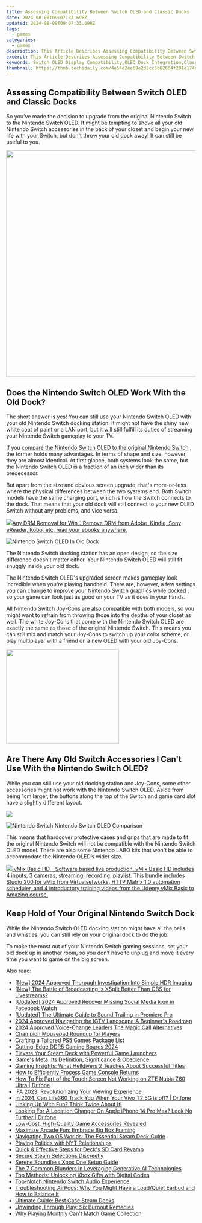 ```yaml
---
title: Assessing Compatibility Between Switch OLED and Classic Docks
date: 2024-08-08T09:07:33.698Z
updated: 2024-08-09T09:07:33.698Z
tags:
  - games
categories:
  - games
description: This Article Describes Assessing Compatibility Between Switch OLED and Classic Docks
excerpt: This Article Describes Assessing Compatibility Between Switch OLED and Classic Docks
keywords: Switch OLED Display Compatibility,OLED Dock Integration,Classic Dock Support for SOLED Panels,Compatibility of OLED Screens with Traditional Accessories,Upgrading Dock Systems for SOLED Display Technology,Dock Compatibility with Switchable OLED Screens,Best Docks for SOLED Screen Use
thumbnail: https://thmb.techidaily.com/4e54d2ee69e2d3cc5b62664f281e174d4bc506ec5c304888c5062a8c04d6107f.jpg
---
```


## Assessing Compatibility Between Switch OLED and Classic Docks

 So you’ve made the decision to upgrade from the original Nintendo Switch to the Nintendo Switch OLED. It might be tempting to shove all your old Nintendo Switch accessories in the back of your closet and begin your new life with your Switch, but don't throw your old dock away! It can still be useful to you.

<!-- affiliate ads begin -->
<a href="https://appsumo.8odi.net/c/5597632/2087389/7443" target="_top" id="2087389"><img src="//a.impactradius-go.com/display-ad/7443-2087389" border="0" alt="" width="1200" height="600"/></a><img height="0" width="0" src="https://appsumo.8odi.net/i/5597632/2087389/7443" style="position:absolute;visibility:hidden;" border="0" />
<!-- affiliate ads end -->
## Does the Nintendo Switch OLED Work With the Old Dock?

 The short answer is yes! You can still use your Nintendo Switch OLED with your old Nintendo Switch docking station. It might not have the shiny new white coat of paint or a LAN port, but it will still fulfill its duties of streaming your Nintendo Switch gameplay to your TV.

 If you [compare the Nintendo Switch OLED to the original Nintendo Switch](https://www.makeuseof.com/nintendo-switch-vs-switch-oled-model/) , the former holds many advantages. In terms of shape and size, however, they are almost identical. At first glance, both systems look the same, but the Nintendo Switch OLED is a fraction of an inch wider than its predecessor.

 But apart from the size and obvious screen upgrade, that's more-or-less where the physical differences between the two systems end. Both Switch models have the same charging port, which is how the Switch connects to the dock. That means that your old dock will still connect to your new OLED Switch without any problems, and vice versa.

<!-- affiliate ads begin -->
<a href="https://secure.2checkout.com/order/checkout.php?PRODS=4600113&QTY=1&AFFILIATE=108875&CART=1"><img src="https://www.epubor.com/images/drm-removal-feature2.png" border="0">Any DRM Removal for Win：Remove DRM from Adobe, Kindle, Sony eReader, Kobo, etc, read your ebooks anywhere.</a>
<!-- affiliate ads end -->
![Nintendo Switch OLED In Old Dock](https://static1.makeuseofimages.com/wordpress/wp-content/uploads/2022/08/Nintendo-Switch-OLED-In-Old-Dock.jpg)

 The Nintendo Switch docking station has an open design, so the size difference doesn’t matter either. Your Nintendo Switch OLED will still fit snuggly inside your old dock.

 The Nintendo Switch OLED's upgraded screen makes gameplay look incredible when you're playing handheld. There are, however, a few settings you can change to [improve your Nintendo Switch graphics while docked](https://www.makeuseof.com/improve-nintendo-switch-docked-graphics/) , so your game can look just as good on your TV as it does in your hands.

 All Nintendo Switch Joy-Cons are also compatible with both models, so you might want to refrain from throwing those into the depths of your closet as well. The white Joy-Cons that come with the Nintendo Switch OLED are exactly the same as those of the original Nintendo Switch. This means you can still mix and match your Joy-Cons to switch up your color scheme, or play multiplayer with a friend on a new OLED with your old Joy-Cons.

<!-- affiliate ads begin -->
<a href="https://caperobbin.sjv.io/c/5597632/2006123/18460" target="_top" id="2006123"><img src="//a.impactradius-go.com/display-ad/18460-2006123" border="0" alt="" width="300" height="250"/></a><img height="0" width="0" src="https://imp.pxf.io/i/5597632/2006123/18460" style="position:absolute;visibility:hidden;" border="0" />
<!-- affiliate ads end -->
## Are There Any Old Switch Accessories I Can't Use With the Nintendo Switch OLED?

 While you can still use your old docking station and Joy-Cons, some other accessories might not work with the Nintendo Switch OLED. Aside from being 1cm larger, the buttons along the top of the Switch and game card slot have a slightly different layout.

<!-- affiliate ads begin -->
<a href="https://store.nero.com/order/checkout.php?PRODS=42296740&QTY=1&AFFILIATE=108875&CART=1"><img src="https://www.nero.com/nero-com-wAssets/img/banners/2023/biu/Nero_BackItUp_Screen_2.webp" border="0"></a>
<!-- affiliate ads end -->
![Nintendo Switch Nintendo Switch OLED Comparison](https://static1.makeuseofimages.com/wordpress/wp-content/uploads/2022/08/Nintendo-Switch-Nintendo-Switch-OLED-Comparison.jpg)

 This means that hardcover protective cases and grips that are made to fit the original Nintendo Switch will not be compatible with the Nintendo Switch OLED model. There are also some Nintendo LABO kits that won't be able to accommodate the Nintendo OLED’s wider size.

<!-- affiliate ads begin -->
<a href="https://secure.2checkout.com/order/checkout.php?PRODS=4718728&QTY=1&AFFILIATE=108875&CART=1"> <img src="https://secure.avangate.com/images/merchant/ce9a6fb2becc2d235e62b125e9260102/products/vMixCallScreenshot1-large.jpg" border="0"> vMix Basic HD - Software based live production. vMix Basic HD includes 4 inputs, 3 cameras, streaming, recording, playlist. 
This bundle includes Studio 200 for vMix from Virtualsetworks, HTTP Matrix 1.0 automation scheduler, and 4 introductory training videos from the Udemy vMix Basic to Amazing course. </a>
<!-- affiliate ads end -->
## Keep Hold of Your Original Nintendo Switch Dock

 While the Nintendo Switch OLED docking station might have all the bells and whistles, you can still rely on your original dock to do the job.

 To make the most out of your Nintendo Switch gaming sessions, set your old dock up in another room, so you don’t have to unplug and move it every time you want to game on the big screen.


<ins class="adsbygoogle"
     style="display:block"
     data-ad-format="autorelaxed"
     data-ad-client="ca-pub-7571918770474297"
     data-ad-slot="1223367746"></ins>



<ins class="adsbygoogle"
     style="display:block"
     data-ad-client="ca-pub-7571918770474297"
     data-ad-slot="8358498916"
     data-ad-format="auto"
     data-full-width-responsive="true"></ins>



<span class="atpl-alsoreadstyle">Also read:</span>
<div><ul>
<li><a href="https://article-helps.techidaily.com/new-2024-approved-thorough-investigation-into-simple-hdr-imaging/"><u>[New] 2024 Approved  Thorough Investigation Into Simple HDR Imaging</u></a></li>
<li><a href="https://some-guidance.techidaily.com/new-the-battle-of-broadcasting-is-xsplit-better-than-obs-for-livestreams/"><u>[New] The Battle of Broadcasting  Is XSplit Better Than OBS for Livestreams?</u></a></li>
<li><a href="https://facebook-clips.techidaily.com/updated-2024-approved-recover-missing-social-media-icon-in-facebook-watch/"><u>[Updated] 2024 Approved  Recover Missing Social Media Icon in Facebook Watch</u></a></li>
<li><a href="https://some-skills.techidaily.com/updated-the-ultimate-guide-to-sound-trailing-in-premiere-pro/"><u>[Updated] The Ultimate Guide to Sound Trailing in Premiere Pro</u></a></li>
<li><a href="https://instagram-clips.techidaily.com/2024-approved-navigating-the-igtv-landscape-a-beginners-roadmap/"><u>2024 Approved  Navigating the IGTV Landscape  A Beginner's Roadmap</u></a></li>
<li><a href="https://article-knowledge.techidaily.com/2024-approved-voice-change-leaders-the-magic-call-alternatives/"><u>2024 Approved  Voice-Change Leaders  The Magic Call Alternatives</u></a></li>
<li><a href="https://games-able.techidaily.com/champion-mousepad-roundup-for-players/"><u>Champion Mousepad Roundup for Players</u></a></li>
<li><a href="https://games-able.techidaily.com/crafting-a-tailored-ps5-games-package-list/"><u>Crafting a Tailored PS5 Games Package List</u></a></li>
<li><a href="https://games-able.techidaily.com/cutting-edge-ddr5-gaming-boards-2024/"><u>Cutting-Edge DDR5 Gaming Boards 2024</u></a></li>
<li><a href="https://games-able.techidaily.com/elevate-your-steam-deck-with-powerful-game-launchers/"><u>Elevate Your Steam Deck with Powerful Game Launchers</u></a></li>
<li><a href="https://games-able.techidaily.com/games-meta-its-definition-significance-and-obedience/"><u>Game's Meta: Its Definition, Significance & Obedience</u></a></li>
<li><a href="https://games-able.techidaily.com/gaming-insights-what-helldivers-2-teaches-about-successful-titles/"><u>Gaming Insights: What Helldivers 2 Teaches About Successful Titles</u></a></li>
<li><a href="https://games-able.techidaily.com/how-to-efficiently-process-game-console-returns/"><u>How to Efficiently Process Game Console Returns</u></a></li>
<li><a href="https://howto.techidaily.com/how-to-fix-part-of-the-touch-screen-not-working-on-zte-nubia-z60-ultra-drfone-by-drfone-fix-android-problems-fix-android-problems/"><u>How To Fix Part of the Touch Screen Not Working on ZTE Nubia Z60 Ultra | Dr.fone</u></a></li>
<li><a href="https://games-able.techidaily.com/ifa-2023-revolutionizing-your-viewing-experience/"><u>IFA 2023: Revolutionizing Your Viewing Experience</u></a></li>
<li><a href="https://review-topics.techidaily.com/in-2024-can-life360-track-you-when-your-vivo-t2-5g-is-off-drfone-by-drfone-virtual-android/"><u>In 2024, Can Life360 Track You When Your Vivo T2 5G is off? | Dr.fone</u></a></li>
<li><a href="https://games-able.techidaily.com/1719169077022-linking-up-with-fun-think-twice-about-it/"><u>Linking Up With Fun? Think Twice About It!</u></a></li>
<li><a href="https://fake-location.techidaily.com/looking-for-a-location-changer-on-apple-iphone-14-pro-max-look-no-further-drfone-by-drfone-virtual-ios/"><u>Looking For A Location Changer On Apple iPhone 14 Pro Max? Look No Further | Dr.fone</u></a></li>
<li><a href="https://games-able.techidaily.com/low-cost-high-quality-game-accessories-revealed/"><u>Low-Cost, High-Quality Game Accessories Revealed</u></a></li>
<li><a href="https://games-able.techidaily.com/maximize-arcade-fun-embrace-big-box-framing/"><u>Maximize Arcade Fun: Embrace Big Box Framing</u></a></li>
<li><a href="https://games-able.techidaily.com/navigating-two-os-worlds-the-essential-steam-deck-guide/"><u>Navigating Two OS Worlds: The Essential Steam Deck Guide</u></a></li>
<li><a href="https://games-able.techidaily.com/playing-politics-with-nyt-relationships/"><u>Playing Politics with NYT Relationships</u></a></li>
<li><a href="https://games-able.techidaily.com/quick-and-effective-steps-for-decks-sd-card-revamp/"><u>Quick & Effective Steps for Deck's SD Card Revamp</u></a></li>
<li><a href="https://games-able.techidaily.com/secure-steam-selections-discreetly/"><u>Secure Steam Selections Discreetly</u></a></li>
<li><a href="https://games-able.techidaily.com/serene-soundless-xbox-one-setup-guide/"><u>Serene Soundless Xbox One Setup Guide</u></a></li>
<li><a href="https://tech-haven.techidaily.com/the-7-common-blunders-in-leveraging-generative-ai-technologies/"><u>The 7 Common Blunders in Leveraging Generative AI Technologies</u></a></li>
<li><a href="https://games-able.techidaily.com/top-methods-unlocking-xbox-gifts-with-digital-codes/"><u>Top Methods: Unlocking Xbox Gifts with Digital Codes</u></a></li>
<li><a href="https://games-able.techidaily.com/top-notch-nintendo-switch-audio-experience/"><u>Top-Notch Nintendo Switch Audio Experience</u></a></li>
<li><a href="https://fox-that.techidaily.com/troubleshooting-airpods-why-you-might-have-a-loudquiet-earbud-and-how-to-balance-it/"><u>Troubleshooting AirPods: Why You Might Have a Loud/Quiet Earbud and How to Balance It</u></a></li>
<li><a href="https://games-able.techidaily.com/ultimate-guide-best-case-steam-decks/"><u>Ultimate Guide: Best Case Steam Decks</u></a></li>
<li><a href="https://games-able.techidaily.com/unwinding-through-play-six-burnout-remedies/"><u>Unwinding Through Play: Six Burnout Remedies</u></a></li>
<li><a href="https://games-able.techidaily.com/why-playing-monthly-cant-match-game-collection/"><u>Why Playing Monthly Can't Match Game Collection</u></a></li>
</ul></div>
